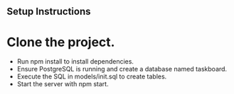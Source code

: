 ## Setup Instructions

# Clone the project.
- Run npm install to install dependencies.
- Ensure PostgreSQL is running and create a database named taskboard.
- Execute the SQL in models/init.sql to create tables.
- Start the server with npm start.
